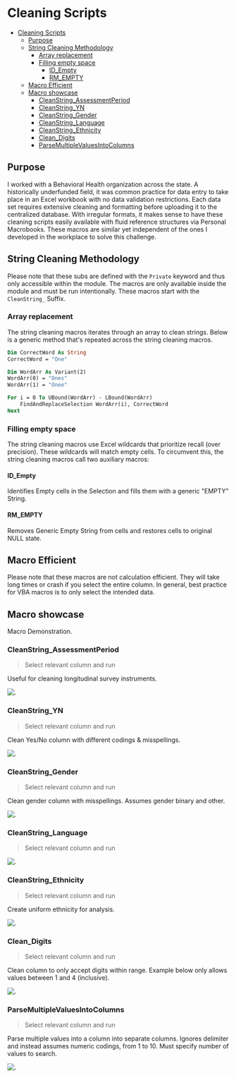 # Cleaning Scripts
- [Cleaning Scripts](#cleaning-scripts)
  - [Purpose](#purpose)
  - [String Cleaning Methodology](#string-cleaning-methodology)
    - [Array replacement](#array-replacement)
    - [Filling empty space](#filling-empty-space)
      - [ID_Empty](#id_empty)
      - [RM_EMPTY](#rm_empty)
  - [Macro Efficient](#macro-efficient)
  - [Macro showcase](#macro-showcase)
    - [CleanString_AssessmentPeriod](#cleanstring_assessmentperiod)
    - [CleanString_YN](#cleanstring_yn)
    - [CleanString_Gender](#cleanstring_gender)
    - [CleanString_Language](#cleanstring_language)
    - [CleanString_Ethnicity](#cleanstring_ethnicity)
    - [Clean_Digits](#clean_digits)
    - [ParseMultipleValuesIntoColumns](#parsemultiplevaluesintocolumns)

## Purpose
I worked with a Behavioral Health organization across the state. A historically underfunded field, it was common practice for data entry to take place in an Excel workbook with no data validation restrictions. Each data set requires extensive cleaning and formatting before uploading it to the centralized database. With irregular formats, it makes sense to have these cleaning scripts easily available with fluid reference structures via Personal Macrobooks. These macros are similar yet independent of the ones I developed in the workplace to solve this challenge.

## String Cleaning Methodology
Please note that these subs are defined with the `Private` keyword and thus only accessible within the module. The macros are only available inside the module and must be run intentionally. These macros start with the `CleanString_` Suffix.

### Array replacement
The string cleaning macros iterates through an array to clean strings. Below is a generic method that's repeated across the string cleaning macros.
```vb
Dim CorrectWord As String
CorrectWord = "One"

Dim WordArr As Variant(2)
WordArr(0) = "Ones"
WordArr(1) = "Onee"

For i = 0 To UBound(WordArr) - LBound(WordArr)
    FindAndReplaceSelection WordArr(i), CorrectWord
Next
```

### Filling empty space
The string cleaning macros use Excel wildcards that prioritize recall (over precision). These wildcards will match empty cells. To circumvent this, the string cleaning macros call two auxiliary macros:

#### ID_Empty
Identifies Empty cells in the Selection and fills them with a generic "EMPTY" String.

#### RM_EMPTY
Removes Generic Empty String from cells and restores cells to original NULL state.


## Macro Efficient
Please note that these macros are not calculation efficient. They will take long times or crash if you select the entire column. In general, best practice for VBA macros is to only select the intended data.


## Macro showcase
Macro Demonstration.

### CleanString_AssessmentPeriod
> Select relevant column and run

Useful for cleaning longitudinal survey instruments. 

![.](https://github.com/jaimiles23/VBA-Operations/blob/main/_images/Excel/Cleaning/Clean_Period.gif?raw=true)

### CleanString_YN
> Select relevant column and run

Clean Yes/No column with different codings & misspellings.

![.](https://github.com/jaimiles23/VBA-Operations/blob/main/_images/Excel/Cleaning/Clean_YesNo.gif?raw=true)


### CleanString_Gender
> Select relevant column and run

Clean gender column with misspellings. Assumes gender binary and other.

![.](https://github.com/jaimiles23/VBA-Operations/blob/main/_images/Excel/Cleaning/Clean_Gender.gif?raw=true)

### CleanString_Language
> Select relevant column and run

![.](https://github.com/jaimiles23/VBA-Operations/blob/main/_images/Excel/Cleaning/Clean_Language.gif?raw=true)

### CleanString_Ethnicity
> Select relevant column and run

Create uniform ethnicity for analysis.

![.](https://github.com/jaimiles23/VBA-Operations/blob/main/_images/Excel/Cleaning/Clean_Ethnicity.gif?raw=true)

### Clean_Digits
> Select relevant column and run

Clean column to only accept digits within range. Example below only allows values between 1 and 4 (inclusive).

![.](https://github.com/jaimiles23/VBA-Operations/blob/main/_images/Excel/Cleaning/Clean_Digits.gif?raw=true)

### ParseMultipleValuesIntoColumns
> Select relevant column and run

Parse multiple values into a column into separate columns. Ignores delimiter and instead assumes numeric codings, from 1 to 10. Must specify number of values to search.


![.](https://github.com/jaimiles23/VBA-Operations/blob/main/_images/Excel/Cleaning/ParseValues.gif?raw=true)
